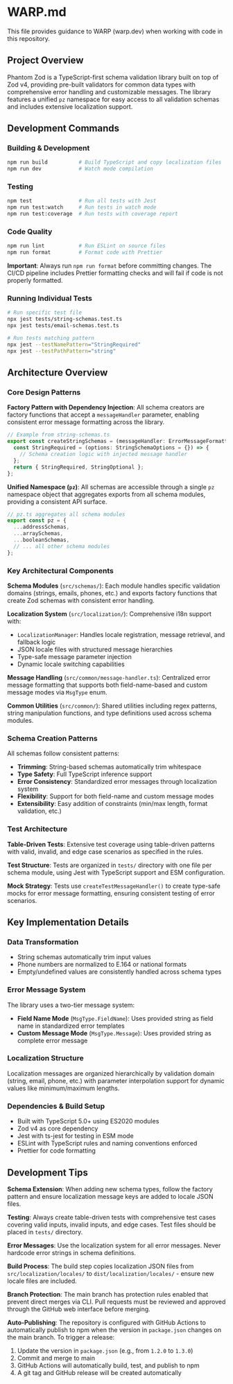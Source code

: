 # WARP.md

This file provides guidance to WARP (warp.dev) when working with code in this repository.

## Project Overview

Phantom Zod is a TypeScript-first schema validation library built on top of Zod v4, providing pre-built validators for common data types with comprehensive error handling and customizable messages. The library features a unified `pz` namespace for easy access to all validation schemas and includes extensive localization support.

## Development Commands

### Building & Development

```bash
npm run build          # Build TypeScript and copy localization files
npm run dev            # Watch mode compilation
```

### Testing

```bash
npm test               # Run all tests with Jest
npm run test:watch     # Run tests in watch mode
npm run test:coverage  # Run tests with coverage report
```

### Code Quality

```bash
npm run lint           # Run ESLint on source files
npm run format         # Format code with Prettier
```

**Important**: Always run `npm run format` before committing changes. The CI/CD pipeline includes Prettier formatting checks and will fail if code is not properly formatted.

### Running Individual Tests

```bash
# Run specific test file
npx jest tests/string-schemas.test.ts
npx jest tests/email-schemas.test.ts

# Run tests matching pattern
npx jest --testNamePattern="StringRequired"
npx jest --testPathPattern="string"
```

## Architecture Overview

### Core Design Patterns

**Factory Pattern with Dependency Injection**: All schema creators are factory functions that accept a `messageHandler` parameter, enabling consistent error message formatting across the library.

```typescript
// Example from string-schemas.ts
export const createStringSchemas = (messageHandler: ErrorMessageFormatter) => {
  const StringRequired = (options: StringSchemaOptions = {}) => {
    // Schema creation logic with injected message handler
  };
  return { StringRequired, StringOptional };
};
```

**Unified Namespace (`pz`)**: All schemas are accessible through a single `pz` namespace object that aggregates exports from all schema modules, providing a consistent API surface.

```typescript
// pz.ts aggregates all schema modules
export const pz = {
  ...addressSchemas,
  ...arraySchemas,
  ...booleanSchemas,
  // ... all other schema modules
};
```

### Key Architectural Components

**Schema Modules** (`src/schemas/`): Each module handles specific validation domains (strings, emails, phones, etc.) and exports factory functions that create Zod schemas with consistent error handling.

**Localization System** (`src/localization/`): Comprehensive i18n support with:

- `LocalizationManager`: Handles locale registration, message retrieval, and fallback logic
- JSON locale files with structured message hierarchies
- Type-safe message parameter injection
- Dynamic locale switching capabilities

**Message Handling** (`src/common/message-handler.ts`): Centralized error message formatting that supports both field-name-based and custom message modes via `MsgType` enum.

**Common Utilities** (`src/common/`): Shared utilities including regex patterns, string manipulation functions, and type definitions used across schema modules.

### Schema Creation Patterns

All schemas follow consistent patterns:

- **Trimming**: String-based schemas automatically trim whitespace
- **Type Safety**: Full TypeScript inference support
- **Error Consistency**: Standardized error messages through localization system
- **Flexibility**: Support for both field-name and custom message modes
- **Extensibility**: Easy addition of constraints (min/max length, format validation, etc.)

### Test Architecture

**Table-Driven Tests**: Extensive test coverage using table-driven patterns with valid, invalid, and edge case scenarios as specified in the rules.

**Test Structure**: Tests are organized in `tests/` directory with one file per schema module, using Jest with TypeScript support and ESM configuration.

**Mock Strategy**: Tests use `createTestMessageHandler()` to create type-safe mocks for error message formatting, ensuring consistent testing of error scenarios.

## Key Implementation Details

### Data Transformation

- String schemas automatically trim input values
- Phone numbers are normalized to E.164 or national formats
- Empty/undefined values are consistently handled across schema types

### Error Message System

The library uses a two-tier message system:

- **Field Name Mode** (`MsgType.FieldName`): Uses provided string as field name in standardized error templates
- **Custom Message Mode** (`MsgType.Message`): Uses provided string as complete error message

### Localization Structure

Localization messages are organized hierarchically by validation domain (string, email, phone, etc.) with parameter interpolation support for dynamic values like minimum/maximum lengths.

### Dependencies & Build Setup

- Built with TypeScript 5.0+ using ES2020 modules
- Zod v4 as core dependency
- Jest with ts-jest for testing in ESM mode
- ESLint with TypeScript rules and naming conventions enforced
- Prettier for code formatting

## Development Tips

**Schema Extension**: When adding new schema types, follow the factory pattern and ensure localization message keys are added to locale JSON files.

**Testing**: Always create table-driven tests with comprehensive test cases covering valid inputs, invalid inputs, and edge cases. Test files should be placed in `tests/` directory.

**Error Messages**: Use the localization system for all error messages. Never hardcode error strings in schema definitions.

**Build Process**: The build step copies localization JSON files from `src/localization/locales/` to `dist/localization/locales/` - ensure new locale files are included.

**Branch Protection**: The main branch has protection rules enabled that prevent direct merges via CLI. Pull requests must be reviewed and approved through the GitHub web interface before merging.

**Auto-Publishing**: The repository is configured with GitHub Actions to automatically publish to npm when the version in `package.json` changes on the main branch. To trigger a release:

1. Update the version in `package.json` (e.g., from `1.2.0` to `1.3.0`)
2. Commit and merge to main
3. GitHub Actions will automatically build, test, and publish to npm
4. A git tag and GitHub release will be created automatically
